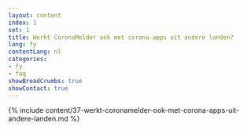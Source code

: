 ```yaml
---
layout: content
index: 1
set: 1
title: Werkt CoronaMelder ook met corona-apps uit andere landen?
lang: fy
contentLang: nl
categories:
- fy
- faq
showBreadCrumbs: true
showContact: true
---
```

{% include content/37-werkt-coronamelder-ook-met-corona-apps-uit-andere-landen.md %}
